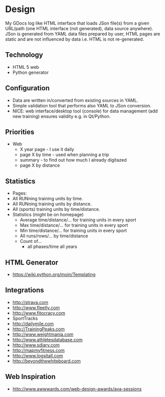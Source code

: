 Design
======
My GDocs log like HTML interface that loads JSon file(s) from a given
URL/path (one HTML interface (not generated), data source
anywhere). JSon is generated from YAML data files prepared by user,
HTML pages are static and are not influenced by data i.e. HTML is not
re-generated.


Technology
----------
* HTML 5 web
* Python generator


Configuration
-------------
* Data are written in/converted from existing sources in YAML.
* Simple validation tool that performs also YAML to JSon conversion.
* NICE: web interface/desktop tool (console) for data management
  (add new training) ensures validity e.g. in Qt/Python.


Priorities
----------
* Web
  * X year page - I use it daily
  * page X by time - used when planning a trip
  * summary - to find out how much I already digitazed
  * page X by distance


Statistics
----------

* Pages:
 * All RUNning training units by time.
 * All RUNning training units by distance.
 * All (sports) training units by time/distance.
 * Statistics (might be on homepage)
   * Average time/distance/... for training units in every sport
   * Max time/distance/... for training units in every sport
   * Min time/distance/... for training units in every sport
   * All runs/rows/... by time/distance
   * Count of...
       * all phases/time all years



HTML Generator
--------------
* https://wiki.python.org/moin/Templating


Integrations
------------
* http://strava.com
* http://www.fleetly.com
* http://www.fitocracy.com
* SportTracks
* http://dailymile.com
* http://TrainingPeaks.com
* http://www.weightmania.com
* http://www.athletesdatabase.com
* http://www.sdiary.com
* http://mapmyfitness.com
* http://www.logsitall.com
* http://beyondthewhiteboard.com


Web Inspiration
---------------
* http://www.awwwards.com/web-design-awards/ava-sessions
